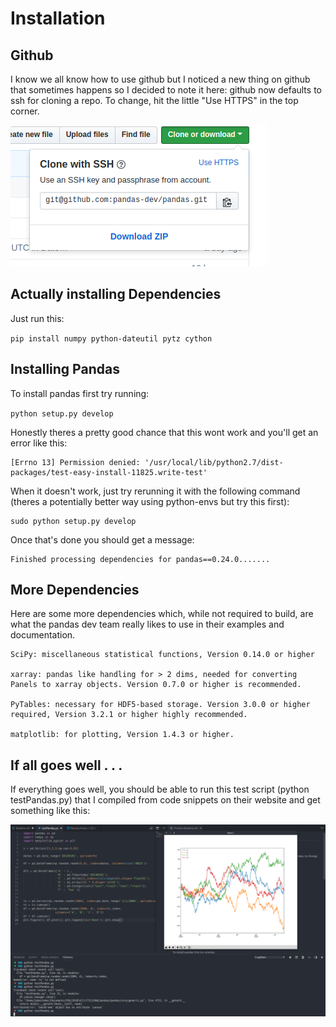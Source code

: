 # Installation

## Github
I know we all know how to use github but I noticed a new thing on github that sometimes happens so I decided to note it here: github now defaults to ssh for cloning a repo. To change, hit the little "Use HTTPS" in the top corner. 

![https](ReadmeImages/GitCloneHTTPS.png)

## Actually installing Dependencies

Just run this: 

`pip install numpy python-dateutil pytz cython`
## Installing Pandas

To install pandas first try running:

`python setup.py develop`

Honestly theres a pretty good chance that this wont work and you'll get an error like this:
```
[Errno 13] Permission denied: '/usr/local/lib/python2.7/dist-packages/test-easy-install-11825.write-test'
```
When it doesn't work, just try rerunning it with the following command (theres a potentially better way using python-envs but try this first):

```
sudo python setup.py develop
```

Once that's done you should get a message:

```
Finished processing dependencies for pandas==0.24.0.......
```

## More Dependencies

Here are some more dependencies which, while not required to build, are what the pandas dev team really likes to use in their examples and documentation.
```
SciPy: miscellaneous statistical functions, Version 0.14.0 or higher

xarray: pandas like handling for > 2 dims, needed for converting Panels to xarray objects. Version 0.7.0 or higher is recommended.

PyTables: necessary for HDF5-based storage. Version 3.0.0 or higher required, Version 3.2.1 or higher highly recommended.

matplotlib: for plotting, Version 1.4.3 or higher.
```
## If all goes well . . .

If everything goes well, you should be able to run this test script (python testPandas.py) that I compiled from code snippets on their website and get something like this:

![workspace](ReadmeImages/WholeWorkSpace.png)